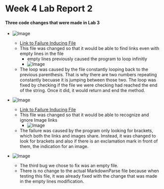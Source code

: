 # Week 4 Lab Report 2

#### Three code changes that were made in Lab 3

- ![Image](https://cdn.discordapp.com/attachments/852041958067273761/967897825650298900/unknown.png)
  - [Link to Failure Inducing File](https://raw.githubusercontent.com/ozheng7/markdown-parser/a895b0db7147c2f8786d2d1173145e0f79477277/test-file.md) 
  - This file was changed so that it would be able to find links even with empty lines in the file
    - empty lines previously caused the program to loop infinitly
    - ![Image](https://cdn.discordapp.com/attachments/852041958067273761/967902781774114916/unknown.png)
  - The loop was caused by the file constantly looping back to the previous parenthesis. That is why there are two numbers repeating constantly becuase it is jumping between those two. The loop was fixed by checking if the file we were checking had reached the end of the string. Once it did, it would return and end the method.


- ![Image](https://cdn.discordapp.com/attachments/852041958067273761/967906380184944651/unknown.png)
  - [Link to Failure Inducing File](https://raw.githubusercontent.com/ozheng7/markdown-parser/main/part5-secondfile.md)
  - This file was changed so that it would be able to recognize and ignore Image links
    - ![Image](https://cdn.discordapp.com/attachments/852041958067273761/967907301568700417/unknown.png)
  - The failure was caused by the program only looking for brackets, which both the links and images share. Imstead, it was changed to look for brackets and also if there is an exclamation mark in front of them, the indication for an image.


- ![Image](https://cdn.discordapp.com/attachments/852041958067273761/967914406304419870/unknown.png)
  - The third bug we chose to fix was an empty file. 
  - There is no change to the actual MarkdownParse file because when testing this file, it was already fixed with the change that was made in the empty lines modification. 
